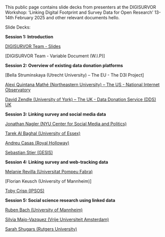 This public page contains slide decks from presenters at the DIGISURVOR Workshop: ‘Linking Digital Footprint and Survey Data for Open Research’ 13-14th February 2025 and other relevant documents hello. 

Slide Decks: 

**Session 1: Introduction** 

[DIGISURVOR Team - Slides](https://github.com/ConorGaughan2/digisurvor_workshop/blob/main/docs/UoM%20Team%20Presentation_Digisurvor%20Workshop.pptx)

[DIGISURVOR Team - Variable Document (W.I.P)] 

**Session 2: Overview of existing data donation platforms**

[Bella Struminskaya (Utrecht University) – The EU - The D3I Project]

[Alexi Quintana Mathé (Northeastern University) – The US - National Internet Observatory](https://github.com/ConorGaughan2/digisurvor_workshop/blob/main/docs/NIO_Manchester.pdf)

[David Zendle (University of York) – The UK - Data Donation Service (DDS) UK](https://github.com/ConorGaughan2/digisurvor_workshop/blob/main/docs/SDDS_Manchester_13-02-2025.pptx)

**Session 3: Linking survey and social media data**

[Jonathan Nagler (NYU Center for Social Media and Politics)](https://github.com/ConorGaughan2/digisurvor_workshop/blob/main/docs/nagler_manchester2025_post.pdf)

[Tarek Al Baghal (University of Essex)](https://github.com/ConorGaughan2/digisurvor_workshop/blob/main/docs/albaghal.digisurvor.v2.pptx)

[Andreu Casas (Royal Holloway)](https://github.com/ConorGaughan2/digisurvor_workshop/blob/main/docs/what-if-project-overview-presentation-digisurv-manchester-13feb2024.pdf)

[Sebastian Stier (GESIS)](https://github.com/ConorGaughan2/digisurvor_workshop/blob/main/docs/DIGISURVOR_Manchester_Stier.pdf)

**Session 4: Linking survey and web-tracking data**

[Melanie Revilla (Universitat Pompeu Fabra)](https://github.com/ConorGaughan2/digisurvor_workshop/blob/main/docs/Manchester-Melanie-vf.pdf)

[Florian Keusch (University of Mannheim)]

[Toby Crisp (IPSOS)](https://github.com/ConorGaughan2/digisurvor_workshop/blob/main/docs/Ipsos_Linking_survey_web_tracking_data.pptx)

**Session 5: Social science research using linked data**

[Ruben Bach (University of Mannheim)](https://github.com/ConorGaughan2/digisurvor_workshop/blob/main/docs/Ruben.pdf)

[Silvia Majo-Vazquez (Vrije Universiteit Amsterdam)](https://github.com/ConorGaughan2/digisurvor_workshop/blob/main/docs/20250214_DigiSurv_Presentation_SMV.pdf)

[Sarah Shugars (Rutgers University)](https://github.com/ConorGaughan2/digisurvor_workshop/blob/main/docs/Digisurvor_workshop_S_Shugars.pdf) 

